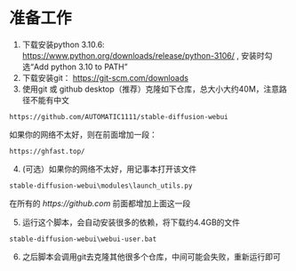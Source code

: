 # 准备工作
1. 下载安装python 3.10.6: https://www.python.org/downloads/release/python-3106/ , 安装时勾选“Add python 3.10 to PATH”
2. 下载安装git： https://git-scm.com/downloads
3. 使用git 或 github desktop（推荐）克隆如下仓库，总大小大约40M，注意路径不能有中文
```
https://github.com/AUTOMATIC1111/stable-diffusion-webui
```
如果你的网络不太好，则在前面增加一段：
```
https://ghfast.top/
```
4. (可选）如果你的网络不太好，用记事本打开该文件
```
stable-diffusion-webui\modules\launch_utils.py
```
在所有的  _https://github.com_ 前面都增加上面这一段 

5. 运行这个脚本，会自动安装很多的依赖，将下载约4.4GB的文件
```
stable-diffusion-webui\webui-user.bat
```

6. 之后脚本会调用git去克隆其他很多个仓库，中间可能会失败，重新运行即可